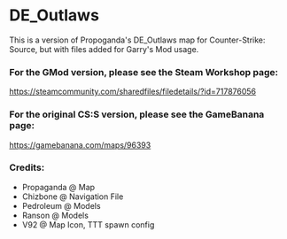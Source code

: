 # DE_Outlaws

This is a version of Propoganda's DE_Outlaws map for Counter-Strike: Source, but with files added for Garry's Mod usage.

### For the GMod version, please see the Steam Workshop page:

https://steamcommunity.com/sharedfiles/filedetails/?id=717876056

### For the original CS:S version, please see the GameBanana page:

https://gamebanana.com/maps/96393

### Credits:

* Propaganda @ Map
* Chizbone @ Navigation File
* Pedroleum @ Models
* Ranson @ Models
* V92 @ Map Icon, TTT spawn config

